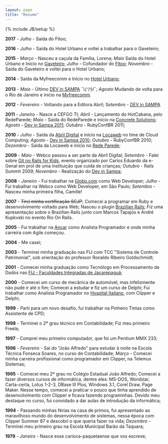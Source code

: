 ```yaml
---
layout: page
title: "Resumo"
---
```

{% include JB/setup %}

**2017** - *Julho* - Saída do Fitoo;

**2016** - *Julho* - Saída do Hotel Urbano e voltei a trabalhar para o Gaveteiro;

**2015** - *Março* - Nasceu a caçula da Família, Lorena; *Maio* Saída do Hotel Urbano e Início no [Gaveteiro](http://gaveteiro.com.br); *Julho* - Cofundador do [Fitoo](http://www.appfitoo.com.br); *Novembro* - Saída do Gaveteiro e voltei para o Hotel Urbano;

**2014** - Saída da Myfreecomm e Início no [Hotel Urbano](http://hotelurbano.com);

**2013** - *Maio* - Último [DEV in SAMPA](http://devinsampa.com.br/museu#ano2013) ¯\\_(ツ)_/¯; *Agosto* Mudando de volta para o Rio de Janeiro e início na [Myfreecomm](http://www.myfreecomm.com.br).

**2012** - *Fevereiro* - Voltando para a Editora Abril; *Setembro* - [DEV in SAMPA](http://devinsampa.com.br/museu#ano2012)

**2011** - *Janeiro* - Nasce a CEFGO TI; *Abril* - Lançamento do HotCabana, pelo RedeParede; *Maio* - Saída do RedeParede e início na [Concrete Solutions](http://www.concretesolutions.com.br/); *Agosto* - [Dev in Sampa 2011](http://devinsampa.com.br/museu#ano2011); *Outubro* - RubyConfBR 2011;

**2010** - *Julho* - Saída da [Abril Digital](http://www.abril.com.br) e início na [Locaweb](http://www.locaweb.com.br) no time de Cloud Computing; *Agosto* - [Dev in Sampa 2010](http://devinsampa.com.br/museu#ano2010); *Outubro* - RubyConfBR 2010; *Dezembro* - Saída da Locaweb e início no [Rede Parede](http://redeparede.com);

**2009** - *Maio* - Webco passou a ser parte da Abril Digital; *Setembro* - Falei sobre [Git no Rails for Kids](http://blog.egenial.com.br/?p=360), evento organizado por Carlos Eduardo da e-Genal em prol de uma instituição que cuida de crianças; *Outubro* - Rails Summit 2009; *Novembro* - Realização do [Dev in Sampa](http://devinsampa.com.br/museu#ano2009);

**2008** - *Janeiro* - Fui trabalhar na [Globo.com](http://globo.com) como Web Developer; *Julho* - Fui trabalhar na Webco como Web Developer, em São Paulo; *Setembro* - Nasceu minha primeira filha, Camille!

**2007** - <del datetime="2010-09-03T18:33:07+00:00">Tirei minha certificação SCJP</del>; Comecei a programar em Ruby e desenvolvimento voltado para Web; Nasceu o plugin [Brazilian Rails](); Fiz uma apresentação sobre o Brazilian Rails junto com Marcos Tapajós e André Kupkvski no evento Rio On Rails.

**2005** - Fui trabalhar na [Ancar](http://www.ancar.com.br) como Analista Programador e onde minha carreira com Agile começou.

**2004** - Me casei;

**2003** - Terminei minha graduação nas FIJ com TCC "Sistema de Controle Patrimonial", sob orientação do professor Ronaldo Ribeiro Goldschmidt;

**2001** - Comecei minha graduação como Tecnólogo em Processamento de Dados nas [FIJ - Faculdades Integradas de Jacarepaguá](http://fij.br/);

**2000** - Comecei um curso de mecânica de automóvel, mas infelizmente não pude ir até o fim; Comecei a estudar e fiz um curso de Delphi; Fui trabalhar como Analista Programador no [Hospital Italiano](http://www.hospitalitaliano.com.br/), com Clipper e Delphi;

**1999** - Parti para um novo desafio, fui trabalhar na Pinheiro Tintas como Assistente de CPD;

**1998** - Terminei o 2º grau técnico em Contabilidade; Fiz meu primeiro Freela;

**1997** - Comprei meu primeiro computador, que foi um Pentium MMX 233;

**1996** - *Fevereiro* - Saí do "João Alfredo" para estudar à noite na Escola Técnica Fonseca Soares, no curso de Contabilidade; *Março* - Comecei minha carreira profissional como programador em Clipper, na Telemux Sistemas;

**1995** - Comecei meu 2º grau no Colégio Estadual João Alfredo; Comecei a fazer diversos cursos de informática, dentre eles: MS-DOS, Wordstar, Carta-certa, Lotus 1-2-3, DBase III Plus, Windows 3.1, Corel Draw, Page Maker. Nesse tempo, comecei a praticar o pouco que tinha aprendido de desenvolvimento com Clipper e ficava fazendo programinhas. Devido meu destaque no curso, fui convidado a dar aulas de introdução da informática;

**1994** - Passando minhas férias na casa de primos, fui apresentado ao maravilhoso mundo do desenvolvimento de sistemas, nessa época com Clipper Summer 87 e descobri o que queria fazer na vida; *Dezembro* - Terminei meu primeiro grau na Escola Municipal Barão da Taquara;

**1979** - *Janeiro* - Nasce esse carioca-paquetaense que vos escreve;

